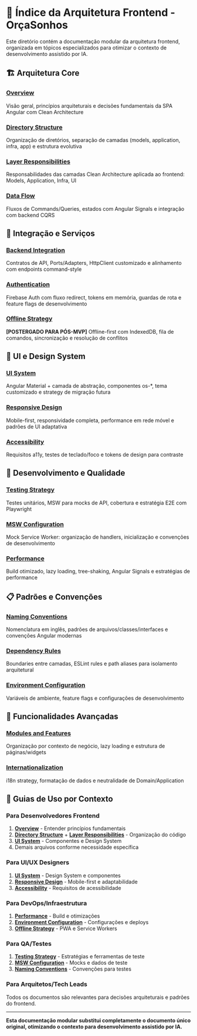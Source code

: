 # 🎯 Índice da Arquitetura Frontend - OrçaSonhos

Este diretório contém a documentação modular da arquitetura frontend, organizada em tópicos especializados para otimizar o contexto de desenvolvimento assistido por IA.

## 🏗️ Arquitetura Core

### **[Overview](./overview.md)**
Visão geral, princípios arquiteturais e decisões fundamentais da SPA Angular com Clean Architecture

### **[Directory Structure](./directory-structure.md)** 
Organização de diretórios, separação de camadas (models, application, infra, app) e estrutura evolutiva

### **[Layer Responsibilities](./layer-responsibilities.md)**
Responsabilidades das camadas Clean Architecture aplicada ao frontend: Models, Application, Infra, UI

### **[Data Flow](./data-flow.md)**
Fluxos de Commands/Queries, estados com Angular Signals e integração com backend CQRS

## 🔌 Integração e Serviços

### **[Backend Integration](./backend-integration.md)**
Contratos de API, Ports/Adapters, HttpClient customizado e alinhamento com endpoints command-style

### **[Authentication](./authentication.md)**
Firebase Auth com fluxo redirect, tokens em memória, guardas de rota e feature flags de desenvolvimento

### **[Offline Strategy](./offline-strategy.md)**
**[POSTERGADO PARA PÓS-MVP]** Offline-first com IndexedDB, fila de comandos, sincronização e resolução de conflitos

## 🎨 UI e Design System

### **[UI System](./ui-system.md)**
Angular Material + camada de abstração, componentes os-*, tema customizado e strategy de migração futura

### **[Responsive Design](./responsive-design.md)**
Mobile-first, responsividade completa, performance em rede móvel e padrões de UI adaptativa

### **[Accessibility](./accessibility.md)**
Requisitos a11y, testes de teclado/foco e tokens de design para contraste

## 🧪 Desenvolvimento e Qualidade

### **[Testing Strategy](./testing-strategy.md)**
Testes unitários, MSW para mocks de API, cobertura e estratégia E2E com Playwright

### **[MSW Configuration](./msw-configuration.md)**
Mock Service Worker: organização de handlers, inicialização e convenções de desenvolvimento

### **[Performance](./performance.md)**
Build otimizado, lazy loading, tree-shaking, Angular Signals e estratégias de performance

## 📋 Padrões e Convenções

### **[Naming Conventions](./naming-conventions.md)**
Nomenclatura em inglês, padrões de arquivos/classes/interfaces e convenções Angular modernas

### **[Dependency Rules](./dependency-rules.md)** 
Boundaries entre camadas, ESLint rules e path aliases para isolamento arquitetural

### **[Environment Configuration](./environment-configuration.md)**
Variáveis de ambiente, feature flags e configurações de desenvolvimento

## 🔄 Funcionalidades Avançadas

### **[Modules and Features](./modules-features.md)**
Organização por contexto de negócio, lazy loading e estrutura de páginas/widgets

### **[Internationalization](./internationalization.md)**
i18n strategy, formatação de dados e neutralidade de Domain/Application

## 📍 Guias de Uso por Contexto

### Para Desenvolvedores Frontend
1. **[Overview](./overview.md)** - Entender princípios fundamentais
2. **[Directory Structure](./directory-structure.md)** + **[Layer Responsibilities](./layer-responsibilities.md)** - Organização do código
3. **[UI System](./ui-system.md)** - Componentes e Design System
4. Demais arquivos conforme necessidade específica

### Para UI/UX Designers
1. **[UI System](./ui-system.md)** - Design System e componentes
2. **[Responsive Design](./responsive-design.md)** - Mobile-first e adaptabilidade
3. **[Accessibility](./accessibility.md)** - Requisitos de acessibilidade

### Para DevOps/Infraestrutura
1. **[Performance](./performance.md)** - Build e otimizações
2. **[Environment Configuration](./environment-configuration.md)** - Configurações e deploys
3. **[Offline Strategy](./offline-strategy.md)** - PWA e Service Workers

### Para QA/Testes
1. **[Testing Strategy](./testing-strategy.md)** - Estratégias e ferramentas de teste
2. **[MSW Configuration](./msw-configuration.md)** - Mocks e dados de teste
3. **[Naming Conventions](./naming-conventions.md)** - Convenções para testes

### Para Arquitetos/Tech Leads
Todos os documentos são relevantes para decisões arquiteturais e padrões do frontend.

---

**Esta documentação modular substitui completamente o documento único original, otimizando o contexto para desenvolvimento assistido por IA.**